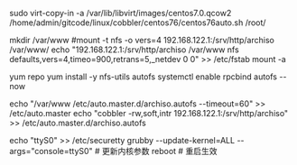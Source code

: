 sudo virt-copy-in -a /var/lib/libvirt/images/centos7.0.qcow2 /home/admin/gitcode/linux/cobbler/centos76/centos76auto.sh /root/





mkdir /var/www
#mount -t nfs -o vers=4 192.168.122.1:/srv/http/archiso /var/www/
echo "192.168.122.1:/srv/http/archiso /var/www nfs   defaults,vers=4,timeo=900,retrans=5,_netdev    0 0" >> /etc/fstab
mount -a

yum repo
yum install -y nfs-utils autofs
systemctl enable rpcbind autofs --now


echo "/var/www /etc/auto.master.d/archiso.autofs --timeout=60" >> /etc/auto.master
echo "cobbler -rw,soft,intr 192.168.122.1:/srv/http/archiso" >> /etc/auto.master.d/archiso.autofs




echo "ttyS0" >> /etc/securetty
grubby --update-kernel=ALL --args="console=ttyS0" # 更新内核参数
reboot # 重启生效
